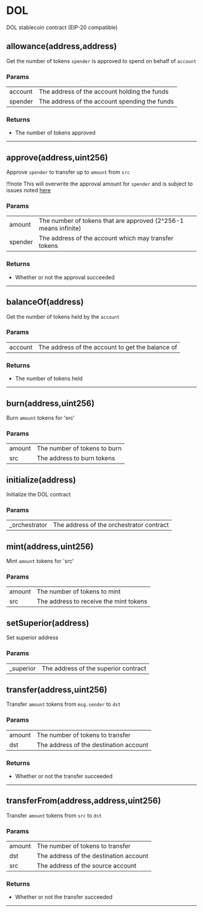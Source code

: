 # DOL

DOL stablecoin contract (EIP-20 compatible)

## allowance(address,address)

Get the number of tokens `spender` is approved to spend on behalf of `account`

### Params

|||
|---|---|
|account|The address of the account holding the funds|
|spender|The address of the account spending the funds|

### Returns

- The number of tokens approved

---
## approve(address,uint256)

Approve `spender` to transfer up to `amount` from `src`

!!!note
	This will overwrite the approval amount for `spender` and is subject to issues noted [here](https://eips.ethereum.org/EIPS/eip-20#approve)

### Params

|||
|---|---|
|amount|The number of tokens that are approved (2^256-1 means infinite)|
|spender|The address of the account which may transfer tokens|

### Returns

- Whether or not the approval succeeded

---
## balanceOf(address)

Get the number of tokens held by the `account`

### Params

|||
|---|---|
|account|The address of the account to get the balance of|

### Returns

- The number of tokens held

---
## burn(address,uint256)

Burn `amount` tokens for 'src'

### Params

|||
|---|---|
|amount|The number of tokens to burn|
|src|The address to burn tokens|

## initialize(address)

Initialize the DOL contract

### Params

|||
|---|---|
|_orchestrator|The address of the orchestrator contract|

## mint(address,uint256)

Mint `amount` tokens for 'src'

### Params

|||
|---|---|
|amount|The number of tokens to mint|
|src|The address to receive the mint tokens|

## setSuperior(address)

Set superior address

### Params

|||
|---|---|
|_superior|The address of the superior contract|

## transfer(address,uint256)

Transfer `amount` tokens from `msg.sender` to `dst`

### Params

|||
|---|---|
|amount|The number of tokens to transfer|
|dst|The address of the destination account|

### Returns

- Whether or not the transfer succeeded

---
## transferFrom(address,address,uint256)

Transfer `amount` tokens from `src` to `dst`

### Params

|||
|---|---|
|amount|The number of tokens to transfer|
|dst|The address of the destination account|
|src|The address of the source account|

### Returns

- Whether or not the transfer succeeded

---
